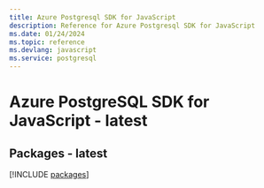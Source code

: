 ```yaml
---
title: Azure Postgresql SDK for JavaScript
description: Reference for Azure Postgresql SDK for JavaScript
ms.date: 01/24/2024
ms.topic: reference
ms.devlang: javascript
ms.service: postgresql
---
```

# Azure PostgreSQL SDK for JavaScript - latest
## Packages - latest
[!INCLUDE [packages](postgresql-index.md)]